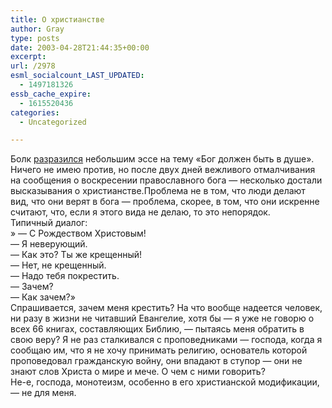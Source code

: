 ```yaml
---
title: О христианстве
author: Gray
type: posts
date: 2003-04-28T21:44:35+00:00
excerpt:
url: /2978
esml_socialcount_LAST_UPDATED:
  - 1497181326
essb_cache_expire:
  - 1615520436
categories:
  - Uncategorized

---
```








Болк <a href="http://bolk.exler.ru/register/28.04.2003/4" target="_blank">разразился</a> небольшим эссе на тему &#171;Бог должен быть в душе&#187;.  
Ничего не имею против, но после двух дней вежливого отмалчивания на сообщения о воскресении православного бога &#8212; несколько достали высказывания о христианстве.Проблема не в том, что люди делают вид, что они верят в бога &#8212; проблема, скорее, в том, что они искренне считают, что, если я этого вида не делаю, то это непорядок.  
Типичный диалог:  
&#187; &#8212; С Рождеством Христовым!  
&#8212; Я неверующий.  
&#8212; Как это? Ты же крещенный!  
&#8212; Нет, не крещенный.  
&#8212; Надо тебя покрестить.  
&#8212; Зачем?  
&#8212; Как зачем?&#187;  
Спрашивается, зачем меня крестить? На что вообще надеется человек, ни разу в жизни не читавший Евангелие, хотя бы &#8212; я уже не говорю о всех 66 книгах, составляющих Библию, &#8212; пытаясь меня обратить в свою веру? Я не раз сталкивался с проповедниками &#8212; господа, когда я сообщаю им, что я не хочу принимать религию, основатель которой проповедовал гражданскую войну, они впадают в ступор &#8212; они не знают слов Христа о мире и мече. О чем с ними говорить?  
Не-е, господа, монотеизм, особенно в его христианской модификации, &#8212; не для меня.